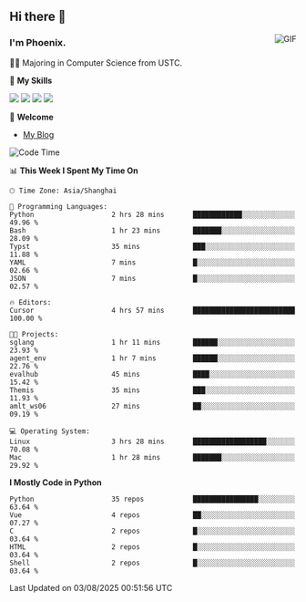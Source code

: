 ## Hi there 👋
<img align="right" alt="GIF" src="https://raw.githubusercontent.com/JoeyBling/JoeyBling/master/pic/pusheencode.gif" />

### I'm Phoenix.

👨‍🎓 Majoring in Computer Science from USTC.

🌟 **My Skills**

![](https://img.shields.io/badge/-Python-3e74a2?style=flat-square&logo=Python&logoColor=fff)
![](https://img.shields.io/badge/-C++-9f62a5?style=flat&logo=cplusplus&logoColor=white)
![](https://img.shields.io/badge/-Linux-185886?style=flat-square&logo=Linux&logoColor=fff)
![](https://img.shields.io/badge/-Rust-ff4136?style=flat-square&logo=Rust&logoColor=fff)

💬 **Welcome**

- [My Blog](https://ysy-phoenix.github.io/)

<!--START_SECTION:waka-->
![Code Time](http://img.shields.io/badge/Code%20Time-1%2C741%20hrs%2023%20mins-blue)

📊 **This Week I Spent My Time On** 

```text
🕑︎ Time Zone: Asia/Shanghai

💬 Programming Languages: 
Python                   2 hrs 28 mins       ████████████░░░░░░░░░░░░░   49.96 % 
Bash                     1 hr 23 mins        ███████░░░░░░░░░░░░░░░░░░   28.09 % 
Typst                    35 mins             ███░░░░░░░░░░░░░░░░░░░░░░   11.88 % 
YAML                     7 mins              █░░░░░░░░░░░░░░░░░░░░░░░░   02.66 % 
JSON                     7 mins              █░░░░░░░░░░░░░░░░░░░░░░░░   02.57 % 

🔥 Editors: 
Cursor                   4 hrs 57 mins       █████████████████████████   100.00 % 

🐱‍💻 Projects: 
sglang                   1 hr 11 mins        ██████░░░░░░░░░░░░░░░░░░░   23.93 % 
agent_env                1 hr 7 mins         ██████░░░░░░░░░░░░░░░░░░░   22.76 % 
evalhub                  45 mins             ████░░░░░░░░░░░░░░░░░░░░░   15.42 % 
Themis                   35 mins             ███░░░░░░░░░░░░░░░░░░░░░░   11.93 % 
amlt_ws06                27 mins             ██░░░░░░░░░░░░░░░░░░░░░░░   09.19 % 

💻 Operating System: 
Linux                    3 hrs 28 mins       ██████████████████░░░░░░░   70.08 % 
Mac                      1 hr 28 mins        ███████░░░░░░░░░░░░░░░░░░   29.92 % 
```

**I Mostly Code in Python** 

```text
Python                   35 repos            ████████████████░░░░░░░░░   63.64 % 
Vue                      4 repos             ██░░░░░░░░░░░░░░░░░░░░░░░   07.27 % 
C                        2 repos             █░░░░░░░░░░░░░░░░░░░░░░░░   03.64 % 
HTML                     2 repos             █░░░░░░░░░░░░░░░░░░░░░░░░   03.64 % 
Shell                    2 repos             █░░░░░░░░░░░░░░░░░░░░░░░░   03.64 % 
```




 Last Updated on 03/08/2025 00:51:56 UTC
<!--END_SECTION:waka-->

<!--
**ysy-phoenix/ysy-phoenix** is a ✨ _special_ ✨ repository because its `README.md` (this file) appears on your GitHub profile.

Here are some ideas to get you started:

- 🔭 I’m currently working on ...
- 🌱 I’m currently learning ...
- 👯 I’m looking to collaborate on ...
- 🤔 I’m looking for help with ...
- 💬 Ask me about ...
- 📫 How to reach me: ...
- 😄 Pronouns: ...
- ⚡ Fun fact: ...
-->
